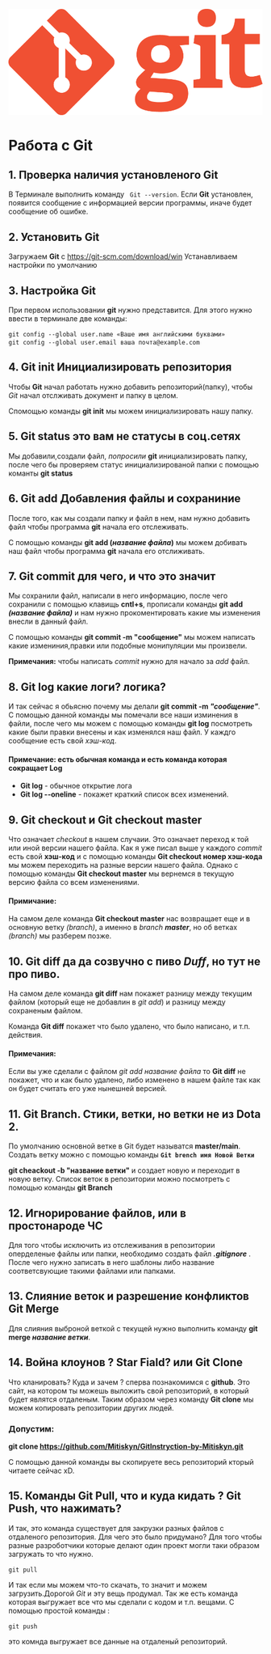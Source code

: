 ![Logo](Git-Logo-1788C.png)

# Работа с **Git**

## 1. Проверка наличия установленого **Git**
В Терминале выполнить команду ` Git --version`.
Если **Git** установлен, появится сообщение с информацией версии программы, иначе будет сообщение об ошибке.

## 2. Установить **Git**
Загружаем **Git** c https://git-scm.com/download/win
Устанавливаем настройки по умолчанию

## 3. Настройка **Git**
При первом использовании **git** нужно представится. Для этого нужно ввести в терминале две команды:
```
git config --global user.name «Ваше имя английскими буквами»
git config --global user.email ваша почта@example.com
```

## 4. **Git init** Инициализировать репозитория
Чтобы **Git** начал работать нужно добавить репозиторий(папку), чтобы *Git* начал отслживать документ и папку в целом.

Спомощью команды **git init** мы можем инициализировать нашу папку.

## 5. **Git status** это вам не статусы в соц.сетях
Мы добавили,создали файл, _попросили_ **git** инициализировать папку, после чего бы проверяем статус инициализированой папки с помощью команты **git status**

## 6. **Git add** Добавления файлы и сохраниние
После того, как мы создали папку и файл в нем, нам нужно добавить файл чтобы программа **git** начала его отслеживать.

С помощью команды __git add (*название файла*)__ мы можем добивать наш файл чтобы программа __git__ начала его отслиживать.

## 7. **Git commit** для чего, и что это значит
Мы сохранили файл, написали в него информацию, после чего сохранили с помощью клавищь **cntl+s**, прописали команды **git add _(название файла)_** и нам нужно прокоментировать какие мы изменения внесли в данный файл.

С помощью команды **git commit -m "сообщение"** мы можем написать какие измениния,правки или подобные монипуляции мы произвели.

**Примечания:** чтобы написать *commit* нужно для начало за *add* файл.

## 8. **Git log** какие логи? логика?
И так сейчас я обьясню почему мы делали **git commit -m _"сообщение"_**. С помощью данной команды мы помечали все наши изминения в файли, после чего мы можем с помощью команды **git log** посмотреть какие были правки внесены и как изменялся наш файл. У каждго сообщение есть свой *хэш-код*.
#### Примечание: есть обычная команда и есть команда которая сокращает **Log**
* **Git log** - обычное открытие лога
* **Git log --oneline** - покажет краткий список всех изменений.

## 9. **Git checkout** и **Git checkout master**
Что означает *checkout* в нашем случаии. Это означает переход к той или иной версии нашего файла. Как я уже писал выше у каждого *commit* есть свой __хэш-код__ и с помощью команды **Git checkout номер хэш-кода** мы можем переходить на разные версии нашего файла. Однако с помощью команды **Git checkout master** мы вернемся в текущую версию файла со всем изменениями.
#### Примичание:
На самом деле команда **Git checkout master** нас возвращает еще и в основную ветку *(branch)*, а именно в *branch __master__*, но об ветках *(branch)* мы разберем позже.

## 10. **Git diff** да да созвучно с пиво *Duff*, но тут не про пиво.
На самом деле команда **git diff** нам покажет разницу между текущим файлом (который еще не добавлин в *git add*) и разницу между сохраненым файлом.

Команда **Git diff** покажет что было удалено, что было написано, и т.п. действия.

#### Примечания:
Если вы уже сделали с файлом *git add _название файла_* то **Git diff** не покажет, что и как было удалено, либо изменено в нашем файле так как он будет считать его уже нынешней версией.

## 11. Git Branch. Стики, ветки, но ветки не из Dota 2.
По умолчанию основной ветке в Git будет называтся **master/main**. Создать ветку можно с помощью команды __```Git brench имя Новой Ветки```__ 

**git cheackout -b "название ветки"** и создает новую и переходит в новую ветку.
Список веток в репозитории можно посмотреть с помощью команды **git Branch**

## 12. Игнорирование файлов, или в простонароде ЧС
Для того чтобы исключить из отслеживания в репозитории оперделеные файлы или папки, необходимо создать файл __*.gitignore*__ . После чего нужно записать в него шаблоны либо название соответсвующие такими файлами или папками.

## 13. Слияние веток и разрешение конфликтов **Git Merge**
Для слияния выброной веткой с текущей нужно выполнить команду **git merge _название ветки_**.

## 14. Война клоунов ? Star Fiald? или **Git Clone**
Что кланировать? Куда и зачем ?
сперва познакомимся с **github**. Это сайт, на котором ты можешь выложить свой репозиторий, в который будет являтся отдаленым. Таким образом через команду **Git clone** мы можем копировать репозитории других людей.
### Допустим:

**git clone https://github.com/Mitiskyn/GitInstryction-by-Mitiskyn.git**

C помощью данной команды вы скопируете весь репозиторий кторый читаете сейчас xD.

## 15. Команды **Git Pull**, что и куда кидать ? **Git Push**, что нажимать?
И так, это команда существует для закрузки разных файлов с отдаленого репозитория.
Для чего это было придумано? Для того чтобы разные разроботчики которые делают один проект могли таки образом загружать то что нужно.

```
git pull
```

И так если мы можем что-то скачать, то значит и можем загрузить.Дорогой *Git* и эту вещь продумал. Так же есть команда которая выгружает все что мы сделали с кодом и т.п. вещами. С помощью простой команды :

``` 
git push
```
это комнда выгружает все данные на отдаленый репозиторий.